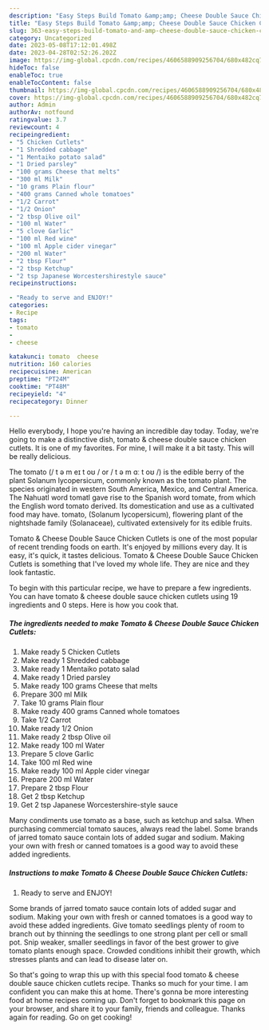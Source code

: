 ```yaml
---
description: "Easy Steps Build Tomato &amp;amp; Cheese Double Sauce Chicken Cutlets the Very Delicious}"
title: "Easy Steps Build Tomato &amp;amp; Cheese Double Sauce Chicken Cutlets the Very Delicious}"
slug: 363-easy-steps-build-tomato-and-amp-cheese-double-sauce-chicken-cutlets-the-very-delicious
category: Uncategorized
date: 2023-05-08T17:12:01.498Z
date: 2023-04-28T02:52:26.202Z
image: https://img-global.cpcdn.com/recipes/4606588909256704/680x482cq70/tomato-cheese-double-sauce-chicken-cutlets-recipe-main-photo.jpg
hideToc: false
enableToc: true
enableTocContent: false
thumbnail: https://img-global.cpcdn.com/recipes/4606588909256704/680x482cq70/tomato-cheese-double-sauce-chicken-cutlets-recipe-main-photo.jpg
cover: https://img-global.cpcdn.com/recipes/4606588909256704/680x482cq70/tomato-cheese-double-sauce-chicken-cutlets-recipe-main-photo.jpg
author: Admin
authorAv: notfound
ratingvalue: 3.7
reviewcount: 4
recipeingredient:
- "5 Chicken Cutlets"
- "1 Shredded cabbage"
- "1 Mentaiko potato salad"
- "1 Dried parsley"
- "100 grams Cheese that melts"
- "300 ml Milk"
- "10 grams Plain flour"
- "400 grams Canned whole tomatoes"
- "1/2 Carrot"
- "1/2 Onion"
- "2 tbsp Olive oil"
- "100 ml Water"
- "5 clove Garlic"
- "100 ml Red wine"
- "100 ml Apple cider vinegar"
- "200 ml Water"
- "2 tbsp Flour"
- "2 tbsp Ketchup"
- "2 tsp Japanese Worcestershirestyle sauce"
recipeinstructions:

- "Ready to serve and ENJOY!"
categories:
- Recipe
tags:
- tomato
- 
- cheese

katakunci: tomato  cheese 
nutrition: 160 calories
recipecuisine: American
preptime: "PT24M"
cooktime: "PT48M"
recipeyield: "4"
recipecategory: Dinner

---
```



Hello everybody, I hope you're having an incredible day today. Today, we're going to make a distinctive dish, tomato &amp; cheese double sauce chicken cutlets. It is one of my favorites. For mine, I will make it a bit tasty. This will be really delicious.

The tomato (/ t ə m eɪ t oʊ / or / t ə m ɑː t oʊ /) is the edible berry of the plant Solanum lycopersicum, commonly known as the tomato plant. The species originated in western South America, Mexico, and Central America. The Nahuatl word tomatl gave rise to the Spanish word tomate, from which the English word tomato derived. Its domestication and use as a cultivated food may have. tomato, (Solanum lycopersicum), flowering plant of the nightshade family (Solanaceae), cultivated extensively for its edible fruits.

Tomato &amp; Cheese Double Sauce Chicken Cutlets is one of the most popular of recent trending foods on earth. It's enjoyed by millions every day. It is easy, it's quick, it tastes delicious. Tomato &amp; Cheese Double Sauce Chicken Cutlets is something that I've loved my whole life. They are nice and they look fantastic.


To begin with this particular recipe, we have to prepare a few ingredients. You can have tomato &amp; cheese double sauce chicken cutlets using 19 ingredients and 0 steps. Here is how you cook that.

<!--inarticleads1-->

##### The ingredients needed to make Tomato &amp; Cheese Double Sauce Chicken Cutlets:

1. Make ready 5 Chicken Cutlets
1. Make ready 1 Shredded cabbage
1. Make ready 1 Mentaiko potato salad
1. Make ready 1 Dried parsley
1. Make ready 100 grams Cheese that melts
1. Prepare 300 ml Milk
1. Take 10 grams Plain flour
1. Make ready 400 grams Canned whole tomatoes
1. Take 1/2 Carrot
1. Make ready 1/2 Onion
1. Make ready 2 tbsp Olive oil
1. Make ready 100 ml Water
1. Prepare 5 clove Garlic
1. Take 100 ml Red wine
1. Make ready 100 ml Apple cider vinegar
1. Prepare 200 ml Water
1. Prepare 2 tbsp Flour
1. Get 2 tbsp Ketchup
1. Get 2 tsp Japanese Worcestershire-style sauce


Many condiments use tomato as a base, such as ketchup and salsa. When purchasing commercial tomato sauces, always read the label. Some brands of jarred tomato sauce contain lots of added sugar and sodium. Making your own with fresh or canned tomatoes is a good way to avoid these added ingredients. 

<!--inarticleads2-->

##### Instructions to make Tomato &amp; Cheese Double Sauce Chicken Cutlets:


1. Ready to serve and ENJOY!

Some brands of jarred tomato sauce contain lots of added sugar and sodium. Making your own with fresh or canned tomatoes is a good way to avoid these added ingredients. Give tomato seedlings plenty of room to branch out by thinning the seedlings to one strong plant per cell or small pot. Snip weaker, smaller seedlings in favor of the best grower to give tomato plants enough space. Crowded conditions inhibit their growth, which stresses plants and can lead to disease later on. 

So that's going to wrap this up with this special food tomato &amp; cheese double sauce chicken cutlets recipe. Thanks so much for your time. I am confident you can make this at home. There's gonna be more interesting food at home recipes coming up. Don't forget to bookmark this page on your browser, and share it to your family, friends and colleague. Thanks again for reading. Go on get cooking!
